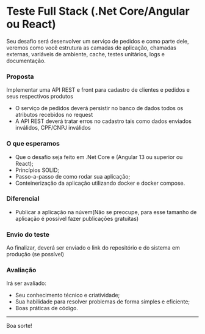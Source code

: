 # Teste Full Stack (.Net Core/Angular ou React)

Seu desafio será desenvolver um serviço de pedidos e como parte dele, veremos como você estrutura as camadas de aplicação, chamadas externas, variáveis de ambiente, cache, testes unitários, logs e documentação.

### Proposta

Implementar uma API REST e front para cadastro de clientes e pedidos e seus respectivos produtos

- O serviço de pedidos deverá persistir no banco de dados todos os atributos recebidos no request
- A API REST deverá tratar erros no cadastro tais como dados enviados inválidos, CPF/CNPJ inválidos

### O que esperamos

- Que o desafio seja feito em .Net Core e (Angular 13 ou superior ou React);
- Princípios SOLID;
- Passo-a-passo de como rodar sua aplicação;
- Conteinerização da aplicação utilizando docker e docker compose.

### Diferencial

- Publicar a aplicação na núvem(Não se preocupe, para esse tamanho de aplicação é possível fazer publicações gratuitas)

### Envio do teste

Ao finalizar, deverá ser enviado o link do repositório e do sistema em produção (se possível)

### Avaliação

Irá ser avaliado:

- Seu conhecimento técnico e criatividade;
- Sua habilidade para resolver problemas de forma simples e eficiente;
- Boas práticas de código.

---

Boa sorte!
